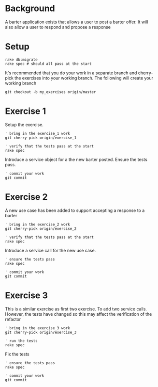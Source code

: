 # Background

A barter application exists that allows a user to post a barter
offer.  It will also allow a user to respond and propose a response

# Setup

```
rake db:migrate
rake spec # should all pass at the start
```

It's recommended that you do your work in a separate branch and cherry-pick the
exercises into your working branch. The following will create your working branch

```
git checkout -b my_exercises origin/master
```

# Exercise 1

Setup the exercise.

```
' bring in the exercise_1 work
git cherry-pick origin/exercise_1

' verify that the tests pass at the start
rake spec
```

Introduce a service object for a the new barter posted.  Ensure the tests pass.

```
' commit your work
git commit
```

# Exercise 2

A new use case has been added to support accepting a response to a barter


```
' bring in the exercise_2 work
git cherry-pick origin/exercise_2

' verify that the tests pass at the start
rake spec
```

Introduce a service call for the new use case.

```
' ensure the tests pass
rake spec

' commit your work
git commit
```

# Exercise 3

This is a similar exercise as first two exercise.  To add two service calls.
However, the tests have changed so this may affect the verification of the refactor

```
' bring in the exercise_3 work
git cherry-pick origin/exercise_3

' run the tests
rake spec
```

Fix the tests

```
' ensure the tests pass
rake spec

' commit your work
git commit
```


